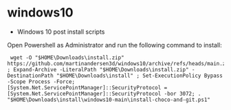 # windows10
- Windows 10 post install scripts

Open Powershell as Administrator and run the following command to install:
```
 wget -O "$HOME\Downloads\install.zip" https://github.com/martinandersen3d/windows10/archive/refs/heads/main.zip ; Expand-Archive -LiteralPath "$HOME\Downloads\install.zip" -DestinationPath "$HOME\Downloads\install" ; Set-ExecutionPolicy Bypass -Scope Process -Force; [System.Net.ServicePointManager]::SecurityProtocol = [System.Net.ServicePointManager]::SecurityProtocol -bor 3072; . "$HOME\Downloads\install\windows10-main\install-choco-and-git.ps1"
```

